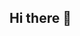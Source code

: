 ## Hi there 👋

<!--
**Sasi0006/Sasi0006** is a ✨ _special_ ✨ repository because its `README.md` (this file) appears on your GitHub profile.

Here are some ideas to get you started:

- 🔭 I’m currently working on me
- 🌱 I’m currently learning from you
- 👯 I’m looking to collaborate on everything
- 🤔 I’m looking for help with anyone
- 💬 Ask me about nothing
- 📫 How to reach me: hands
- 😄 Pronouns: good
- ⚡ Fun fact: bad
-->
